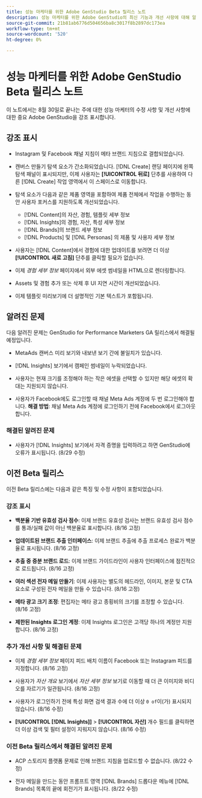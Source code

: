 ```yaml
---
title: 성능 마케터를 위한 Adobe GenStudio Beta 릴리스 노트
description: 성능 마케터를 위한 Adobe GenStudio의 최신 기능과 개선 사항에 대해 알아봅니다.
source-git-commit: 21b81ab6776d504656ba8c3017f8b2897dc173ea
workflow-type: tm+mt
source-wordcount: '520'
ht-degree: 0%

---
```



# 성능 마케터를 위한 Adobe GenStudio Beta 릴리스 노트

이 노트에서는 8월 30일로 끝나는 주에 대한 성능 마케터의 수정 사항 및 개선 사항에 대한 중요 Adobe GenStudio을 강조 표시합니다.

## 강조 표시

* Instagram 및 Facebook 채널 지침이 메타 브랜드 지침으로 결합되었습니다.

* 캔버스 만들기 탐색 요소가 간소화되었습니다. [!DNL Create] 랜딩 페이지에 왼쪽 탐색 패널이 표시되지만, 이제 사용자는 **[!UICONTROL 뒤로]** 단추를 사용하여 다른 [!DNL Create] 작업 영역에서 이 스페이스로 이동합니다.  <!-- GS-1189 -->

* 탐색 요소가 다음과 같은 제품 영역을 포함하여 제품 전체에서 작업을 수행하는 동안 사용자 포커스를 지원하도록 개선되었습니다.

   * [!DNL Content]의 자산, 경험, 템플릿 세부 정보
   * [!DNL Insights]의 경험, 자산, 특성 세부 정보
   * [!DNL Brands]의 브랜드 세부 정보
   * [!DNL Products] 및 [!DNL Personas] <!-- GS-1189 -->의 제품 및 사용자 세부 정보

* 사용자는 [!DNL Content]에서 경험에 대한 업데이트를 보려면 더 이상 **[!UICONTROL 새로 고침]** 단추를 클릭할 필요가 없습니다. <!-- GS-4218 -->

* 이제 _경험 세부 정보_ 페이지에서 외부 에셋 썸네일을 HTML으로 렌더링합니다. <!-- GS-3092 -->

* Assets 및 경험 추가 또는 삭제 후 UI 지연 시간이 개선되었습니다. <!-- GS-3389 -->

* 이제 템플릿 미리보기에 더 설명적인 기본 텍스트가 포함됩니다. <!-- GS-4028 -->

## 알려진 문제

다음 알려진 문제는 GenStudio for Performance Marketers GA 릴리스에서 해결될 예정입니다.

* MetaAds 캔버스 미리 보기와 내보낸 보기 간에 불일치가 있습니다. <!-- GS-4492 4401 -->

* [!DNL Insights] 보기에서 캠페인 썸네일이 누락되었습니다. <!-- GS-4648 -->

* 사용자는 현재 크기를 조정해야 하는 작은 에셋을 선택할 수 있지만 해당 에셋의 확대는 지원되지 않습니다. <!-- GS-3131 -->

* 사용자가 Facebook에도 로그인할 때 채널 Meta Ads 계정에 두 번 로그인해야 합니다. **해결 방법**: 채널 Meta Ads 계정에 로그인하기 전에 Facebook에서 로그아웃합니다.

### 해결된 알려진 문제

* 사용자가 [!DNL Insights] 보기에서 자격 증명을 입력하려고 하면 GenStudio에 오류가 표시됩니다. (8/29 수정) <!-- GS-4689 -->

## 이전 Beta 릴리스

이전 Beta 릴리스에는 다음과 같은 특징 및 수정 사항이 포함되었습니다.

### 강조 표시

* **백분율 기반 유효성 검사 점수**: 이제 브랜드 유효성 검사는 브랜드 유효성 검사 점수를 통과/실패 값이 아닌 백분율로 표시합니다. (8/16 고정)

* **업데이트된 브랜드 추출 인터페이스**: 이제 브랜드 추출에 추출 프로세스 완료가 백분율로 표시됩니다. (8/16 고정)

* **추출 중 증분 브랜드 로드**: 이제 브랜드 가이드라인이 사용자 인터페이스에 점진적으로 로드됩니다. (8/16 고정)

* **여러 섹션 전자 메일 만들기**: 이제 사용자는 별도의 헤드라인, 이미지, 본문 및 CTA 요소로 구성된 전자 메일을 만들 수 있습니다. (8/16 고정)

* **메타 광고 크기 조정**: 편집자는 메타 광고 종횡비의 크기를 조정할 수 있습니다. (8/16 고정)

* **제한된 Insights 로그인 계정**: 이제 Insights 로그인은 고객당 하나의 계정만 지원합니다. (8/16 고정)

### 추가 개선 사항 및 해결된 문제

* 이제 _경험 세부 정보_ 페이지 피드 배치 이름이 Facebook 또는 Instagram 피드를 지정합니다. (8/16 고정)

* 사용자가 _자산 개요_ 보기에서 _자산 세부 정보_ 보기로 이동할 때 더 큰 이미지와 비디오를 자르기가 일관됩니다. (8/16 고정)

* 사용자가 로그인하기 전에 특성 화면 검색 결과 수에 더 이상 `0 of`이(가) 표시되지 않습니다. (8/16 수정) <!-- GS-3665 -->

* **[!UICONTROL [!DNL Insights]]** > **[!UICONTROL 자산]** 개수 필드를 클릭하면 더 이상 검색 및 필터 설정이 지워지지 않습니다. (8/16 수정) <!-- GS-3476 -->

### 이전 Beta 릴리스에서 해결된 알려진 문제

* ACP 스토리지 플랫폼 문제로 인해 브랜드 지침을 업로드할 수 없습니다. (8/22 수정) <!-- GS-4369 -->

* 전자 메일을 만드는 동안 프롬프트 영역 [!DNL Brands] 드롭다운 메뉴에 [!DNL Brands] 목록의 끝에 회전기가 표시됩니다. (8/22 수정) <!-- GS-4077 -->

